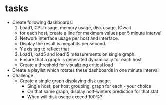 # tasks

* Create following dashboards:
  1. Load1, CPU usage, memory usage, disk usage, IOwait
    * for each host, create a line for maximum values per 5 minute interval
  2. Network interface usage per host and interface.
    * Display the result is megabits per second.
    * Y axis tag to reflect that
  3. Load1, load5 and load15 measurements on single graph.
    * Ensure that a graph is generated dynamically for each host
    * Create a threshold for visualizing critical load
* Create a playlist which rotates these dashboards in one minute interval
* Challenge
  * Create a single graph displaying disk usage.
    * Single host, per host grouping, graph for each - your choice
    * On that same graph, display holt-winters prediction for that stat
    * When will disk usage exceed 100%?
